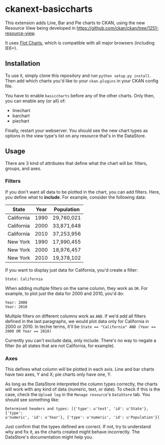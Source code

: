 ckanext-basiccharts
===================

This extension adds Line, Bar and Pie charts to CKAN, using the new Resource
View being developed in https://github.com/ckan/ckan/tree/1251-resource-view.

It uses [Flot Charts](http://www.flotcharts.org), which is compatible with all
major browsers (including IE6+).

Installation
------------

To use it, simply clone this repository and run ```python setup.py install```.
Then add which charts you'd like to your ```ckan.plugins``` in your CKAN config
file.

You have to enable ```basiccharts``` before any of the other charts. Only then,
you can enable any (or all) of:

* linechart
* barchart
* piechart

Finally, restart your webserver. You should see the new chart types as options
in the view type's list on any resource that's in the DataStore.

Usage
-----

There are 3 kind of attributes that define what the chart will be: filters,
groups, and axes.

### Filters

If you don't want all data to be plotted in the chart, you can add filters.
Here, you define what to **include**. For example, consider the following data:

| State      | Year | Population   |
|------------|------|--------------|
| California | 1990 | 29,760,021   |
| California | 2000 | 33,871,648   |
| California | 2010 | 37,253,956   |
| New York   | 1990 | 17,990,455   |
| New York   | 2000 | 18,976,457   |
| New York   | 2010 | 19,378,102   |

If you want to display just data for California, you'd create a filter:

```
State: California
```

When adding multiple filters on the same column, they work as ```OR```. For
example, to plot just the data for 2000 and 2010, you'd do:

```
Year: 2000
Year: 2010
```

Multiple filters on different columns work as ```AND```. If we'd add all
filters defined in the last paragraphs, we would plot data only for California
in 2000 or 2010. In techie terms, it'll be ```State == "California" AND (Year
== 2000 OR Year == 2010)```

Currently you can't exclude data, only include. There's no way to negate a
filter (to all states that are not California, for example).

### Axes

This defines what column will be plotted in each axis. Line and bar charts have
two axes, Y and X; pie charts only have one, Y.

As long as the DataStore interpreted the column types correctly, the charts
will work with any kind of data (numeric, text, or date). To check if this is
the case, check the ```Upload log``` in the ```Manage resource```'s
```DataStore``` tab. You should see something like:

```
Determined headers and types: [{'type': u'text', 'id': u'State'}, {'type':
u'numeric', 'id': u'Year'}, {'type': u'numeric', 'id': u'Population'}]
```

Just confirm that the types defined are correct. If not, try to understand why
and fix it, as the charts created might behave incorrectly. The DataStore's
documentation might help you.
